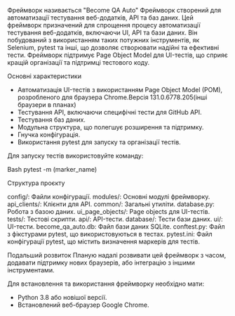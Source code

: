 Фреймворк називається "Become QA Auto"
Фреймворк створений для автоматизації тестування веб-додатків, API та баз даних.
Цей фреймворк призначений для спрощення процесу автоматизації тестування веб-додатків, включаючи UI, API та бази даних. 
Він побудований з використанням таких потужних інструментів, як Selenium, pytest та інші, що дозволяє створювати надійні та ефективні тести. 
Фреймворк підтримує Page Object Model для UI-тестів, що сприяє кращій організації та підтримці тестового коду.

Основні характеристики
*   Автоматизація UI-тестів з використанням Page Object Model (POM),  розробленого для браузера Chrome.Версія 131.0.6778.205(інші браузери в планах)
*   Тестування API, включаючи специфічні тести для GitHub API.
*   Тестування баз даних.
*   Модульна структура, що полегшує розширення та підтримку.
*   Гнучка конфігурація.
*   Використання pytest для запуску та організації тестів.

Для запуску тестів використовуйте команду:

Bash
pytest -m (marker_name)

Структура проєкту

config/: Файли конфігурації.
modules/: Основні модулі фреймворку.
api_clients/: Клієнти для API.
common/: Загальні утиліти.
database.py: Робота з базою даних.
ui_page_objects/: Page objects для UI-тестів.
tests/: Тестові скрипти.
api/: API-тести.
database/: Тести бази даних.
ui/: UI-тести.
become_qa_auto.db: Файл бази даних SQLite.
conftest.py: Файл з фікстурами pytest, що використовуються в тестах.
pytest.ini: Файл конфігурації pytest, що містить визначення маркерів для тестів.

Подальший розвиток
Планую надалі розвивати цей фреймворк з часом, додавати підтримку нових браузерів, або інтеграцію з іншими інструментами.

Для встановлення та використання фреймворку необхідно мати:

*   Python 3.8 або новішої версії.
*   Встановлений веб-браузер Google Chrome.
